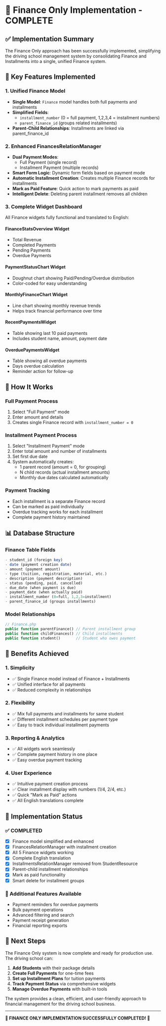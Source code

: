 # 🎉 Finance Only Implementation - COMPLETE

## ✅ **Implementation Summary**

The Finance Only approach has been successfully implemented, simplifying the driving school management system by consolidating Finance and Installments into a single, unified Finance system.

## 🚀 **Key Features Implemented**

### **1. Unified Finance Model**

-   **Single Model**: `Finance` model handles both full payments and installments
-   **Simplified Fields**:
    -   `installment_number` (0 = full payment, 1,2,3,4 = installment numbers)
    -   `parent_finance_id` (groups related installments)
-   **Parent-Child Relationships**: Installments are linked via parent_finance_id

### **2. Enhanced FinancesRelationManager**

-   **Dual Payment Modes**:
    -   Full Payment (single record)
    -   Installment Payment (multiple records)
-   **Smart Form Logic**: Dynamic form fields based on payment mode
-   **Automatic Installment Creation**: Creates multiple Finance records for installments
-   **Mark as Paid Feature**: Quick action to mark payments as paid
-   **Intelligent Delete**: Deleting parent installment removes all children

### **3. Complete Widget Dashboard**

All Finance widgets fully functional and translated to English:

#### **FinanceStatsOverview Widget**

-   Total Revenue
-   Completed Payments
-   Pending Payments
-   Overdue Payments

#### **PaymentStatusChart Widget**

-   Doughnut chart showing Paid/Pending/Overdue distribution
-   Color-coded for easy understanding

#### **MonthlyFinanceChart Widget**

-   Line chart showing monthly revenue trends
-   Helps track financial performance over time

#### **RecentPaymentsWidget**

-   Table showing last 10 paid payments
-   Includes student name, amount, payment date

#### **OverduePaymentsWidget**

-   Table showing all overdue payments
-   Days overdue calculation
-   Reminder action for follow-up

## 🔄 **How It Works**

### **Full Payment Process**

1. Select "Full Payment" mode
2. Enter amount and details
3. Creates single Finance record with `installment_number = 0`

### **Installment Payment Process**

1. Select "Installment Payment" mode
2. Enter total amount and number of installments
3. Set first due date
4. System automatically creates:
    - 1 parent record (amount = 0, for grouping)
    - N child records (actual installment amounts)
    - Monthly due dates calculated automatically

### **Payment Tracking**

-   Each installment is a separate Finance record
-   Can be marked as paid individually
-   Overdue tracking works for each installment
-   Complete payment history maintained

## 📊 **Database Structure**

### **Finance Table Fields**

```php
- student_id (foreign key)
- date (payment creation date)
- amount (payment amount)
- type (tuition, registration, material, etc.)
- description (payment description)
- status (pending, paid, cancelled)
- due_date (when payment is due)
- payment_date (when actually paid)
- installment_number (0=full, 1,2,3=installment)
- parent_finance_id (groups installments)
```

### **Model Relationships**

```php
// Finance.php
public function parentFinance() // Parent installment group
public function childFinances() // Child installments
public function student()       // Student who owes payment
```

## 🎯 **Benefits Achieved**

### **1. Simplicity**

-   ✅ Single Finance model instead of Finance + Installments
-   ✅ Unified interface for all payments
-   ✅ Reduced complexity in relationships

### **2. Flexibility**

-   ✅ Mix full payments and installments for same student
-   ✅ Different installment schedules per payment type
-   ✅ Easy to track individual installment payments

### **3. Reporting & Analytics**

-   ✅ All widgets work seamlessly
-   ✅ Complete payment history in one place
-   ✅ Easy overdue payment tracking

### **4. User Experience**

-   ✅ Intuitive payment creation process
-   ✅ Clear installment display with numbers (1/4, 2/4, etc.)
-   ✅ Quick "Mark as Paid" actions
-   ✅ All English translations complete

## 🏁 **Implementation Status**

### **✅ COMPLETED**

-   [x] Finance model simplified and enhanced
-   [x] FinancesRelationManager with installment creation
-   [x] All 5 Finance widgets working
-   [x] Complete English translation
-   [x] InstallmentsRelationManager removed from StudentResource
-   [x] Parent-child installment relationships
-   [x] Mark as paid functionality
-   [x] Smart delete for installment groups

### **📝 Additional Features Available**

-   Payment reminders for overdue payments
-   Bulk payment operations
-   Advanced filtering and search
-   Payment receipt generation
-   Financial reporting exports

## 🚀 **Next Steps**

The Finance Only system is now complete and ready for production use. The driving school can:

1. **Add Students** with their package details
2. **Create Full Payments** for one-time fees
3. **Set up Installment Plans** for tuition payments
4. **Track Payment Status** via comprehensive widgets
5. **Manage Overdue Payments** with built-in tools

The system provides a clean, efficient, and user-friendly approach to financial management for the driving school business.

---

**🎉 FINANCE ONLY IMPLEMENTATION SUCCESSFULLY COMPLETED! 🎉**
